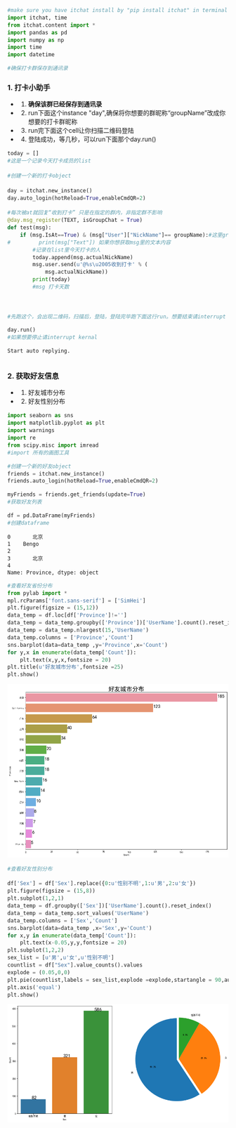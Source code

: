 

```python
#make sure you have itchat install by "pip install itchat" in terminal
import itchat, time
from itchat.content import *
import pandas as pd
import numpy as np
import time
import datetime
```


```python
#确保打卡群保存到通讯录
```

### 1. 打卡小助手
- 1. __确保该群已经保存到通讯录__
- 2. run下面这个instance "day",确保将你想要的群昵称“groupName”改成你想要的打卡群昵称
- 3. run完下面这个cell让你扫描二维码登陆
- 4. 登陆成功，等几秒，可以run下面那个day.run()



```python
today = []
#这是一个记录今天打卡成员的list

#创建一个新的打卡object

day = itchat.new_instance()
day.auto_login(hotReload=True,enableCmdQR=2)

#每次被at就回复“收到打卡” 只是在指定的群内，非指定群不影响
@day.msg_register(TEXT, isGroupChat = True)
def test(msg):
    if (msg.IsAt==True) & (msg["User"]["NickName"]== groupName):#这里groupName换成群的昵称
#         print(msg["Text"]) 如果你想获取msg里的文本内容
        #记录在list里今天打卡的人
        today.append(msg.actualNickName)
        msg.user.send(u'@%s\u2005收到打卡' % (
            msg.actualNickName))
        print(today)
        #msg 打卡天数
    
        
        
#先跑这个，会出现二维码，扫描后，登陆，登陆完毕跑下面这行run。想要结束请interrupt kernal
```


```python
day.run()
#如果想要停止请interrupt kernal
```

    Start auto replying.
    


```python

```

### 2. 获取好友信息

- 1. 好友城市分布
- 2. 好友性别分布


```python
import seaborn as sns
import matplotlib.pyplot as plt
import warnings
import re
from scipy.misc import imread  
#import 所有的画图工具
```


```python
#创建一个新的好友object
friends = itchat.new_instance()
friends.auto_login(hotReload=True,enableCmdQR=2)
```


```python
myFriends = friends.get_friends(update=True)
#获取好友列表
```


```python
df = pd.DataFrame(myFriends)
#创建dataframe
```




    0       北京
    1    Bengo
    2         
    3       北京
    4         
    Name: Province, dtype: object




```python
#查看好友省份分布
from pylab import *
mpl.rcParams['font.sans-serif'] = ['SimHei']
plt.figure(figsize = (15,12))
data_temp = df.loc[df['Province']!='']
data_temp = data_temp.groupby(['Province'])['UserName'].count().reset_index()
data_temp = data_temp.nlargest(15,'UserName')
data_temp.columns = ['Province','Count']
sns.barplot(data=data_temp ,y='Province',x='Count')
for y,x in enumerate(data_temp['Count']):
    plt.text(x,y,x,fontsize = 20)
plt.title(u'好友城市分布',fontsize =25)
plt.show()
```


![png](output_11_0.png)



```python
#查看好友性别分布

df['Sex'] = df['Sex'].replace({0:u'性别不明',1:u'男',2:u'女'})
plt.figure(figsize = (15,8))
plt.subplot(1,2,1)
data_temp = df.groupby(['Sex'])['UserName'].count().reset_index()
data_temp = data_temp.sort_values('UserName')
data_temp.columns = ['Sex','Count']
sns.barplot(data=data_temp ,x='Sex',y='Count')
for x,y in enumerate(data_temp['Count']):
    plt.text(x-0.05,y,y,fontsize = 20)
plt.subplot(1,2,2)
sex_list = [u'男',u'女',u'性别不明']
countlist = df["Sex"].value_counts().values
explode = (0.05,0,0)
plt.pie(countlist,labels = sex_list,explode =explode,startangle = 90,autopct = '%3.1f%%')
plt.axis('equal')
plt.show()
```


![png](output_12_0.png)

